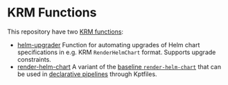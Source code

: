 # KRM Functions

This repository have two [KRM functions](https://medium.com/@michael.vittrup.larsen/replacing-helm-and-kustomize-with-krm-functions-a-new-approach-to-configuration-management-676212cc1332):

- [helm-upgrader](docs/helm-upgrader.md) Function for automating
  upgrades of Helm chart specifications in e.g. KRM `RenderHelmChart`
  format. Supports upgrade constraints.
- [render-helm-chart](docs/render-helm-chart.md) A variant of the
  [baseline
  `render-helm-chart`](https://catalog.kpt.dev/render-helm-chart/v0.2/)
  that can be used in [declarative
  pipelines](https://kpt.dev/book/04-using-functions/01-declarative-function-execution)
  through Kptfiles.

